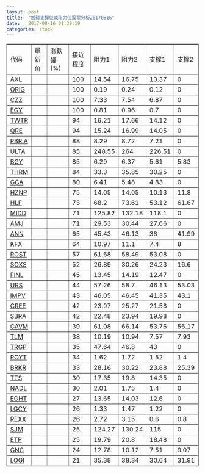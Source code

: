 ```yaml
---
layout: post
title:  "触碰支撑位或阻力位股票分析20170816"
date:   2017-08-16 01:39:19
categories: stock
---
```

<script type="text/javascript">
var stockList = []
stockList.push('gb_axl');
stockList.push('gb_orig');
stockList.push('gb_czz');
stockList.push('gb_egy');
stockList.push('gb_twtr');
stockList.push('gb_qre');
stockList.push('gb_pbr.a');
stockList.push('gb_ulta');
stockList.push('gb_bgy');
stockList.push('gb_thrm');
stockList.push('gb_gca');
stockList.push('gb_hznp');
stockList.push('gb_hlf');
stockList.push('gb_midd');
stockList.push('gb_amj');
stockList.push('gb_ann');
stockList.push('gb_kfx');
stockList.push('gb_rost');
stockList.push('gb_soxs');
stockList.push('gb_finl');
stockList.push('gb_urs');
stockList.push('gb_impv');
stockList.push('gb_cree');
stockList.push('gb_sbra');
stockList.push('gb_cavm');
stockList.push('gb_tlm');
stockList.push('gb_trgp');
stockList.push('gb_royt');
stockList.push('gb_brkr');
stockList.push('gb_tts');
stockList.push('gb_nadl');
stockList.push('gb_eght');
stockList.push('gb_lgcy');
stockList.push('gb_rexx');
stockList.push('gb_sjm');
stockList.push('gb_etp');
stockList.push('gb_gnc');
stockList.push('gb_logi');
</script>
<table border="1">
 <tr>
 <td>代码</td>
 <td>最新价</td>
 <td>涨跌幅(%)</td>
 <td>接近程度</td>
 <td>阻力1</td>
 <td>阻力2</td>
 <td>支撑1</td>
 <td>支撑2</td>
</tr>
  <tr id="axl" class="red">
  <td><a href="http://stock.finance.sina.com.cn/usstock/quotes/AXL.html" target="_blank">AXL</a></td><td></td><td></td><td>100</td><td>14.54</td><td>16.75</td><td>13.37</td><td>0</td></tr>
  <tr id="orig" class="red">
  <td><a href="http://stock.finance.sina.com.cn/usstock/quotes/ORIG.html" target="_blank">ORIG</a></td><td></td><td></td><td>100</td><td>0.19</td><td>0.24</td><td>0.12</td><td>0</td></tr>
  <tr id="czz" class="red">
  <td><a href="http://stock.finance.sina.com.cn/usstock/quotes/CZZ.html" target="_blank">CZZ</a></td><td></td><td></td><td>100</td><td>7.33</td><td>7.54</td><td>6.87</td><td>0</td></tr>
  <tr id="egy" class="red">
  <td><a href="http://stock.finance.sina.com.cn/usstock/quotes/EGY.html" target="_blank">EGY</a></td><td></td><td></td><td>100</td><td>0.81</td><td>0.96</td><td>0.7</td><td>0</td></tr>
  <tr id="twtr" class="red">
  <td><a href="http://stock.finance.sina.com.cn/usstock/quotes/TWTR.html" target="_blank">TWTR</a></td><td></td><td></td><td>94</td><td>16.21</td><td>17.66</td><td>14.12</td><td>0</td></tr>
  <tr id="qre" class="red">
  <td><a href="http://stock.finance.sina.com.cn/usstock/quotes/QRE.html" target="_blank">QRE</a></td><td></td><td></td><td>94</td><td>15.24</td><td>16.99</td><td>14.05</td><td>0</td></tr>
  <tr id="pbr.a" class="red">
  <td><a href="http://stock.finance.sina.com.cn/usstock/quotes/PBR.A.html" target="_blank">PBR.A</a></td><td></td><td></td><td>88</td><td>8.29</td><td>8.72</td><td>7.21</td><td>0</td></tr>
  <tr id="ulta" class="red">
  <td><a href="http://stock.finance.sina.com.cn/usstock/quotes/ULTA.html" target="_blank">ULTA</a></td><td></td><td></td><td>85</td><td>248.55</td><td>264</td><td>226.51</td><td>0</td></tr>
  <tr id="bgy" class="red">
  <td><a href="http://stock.finance.sina.com.cn/usstock/quotes/BGY.html" target="_blank">BGY</a></td><td></td><td></td><td>85</td><td>6.29</td><td>6.37</td><td>5.61</td><td>5.83</td></tr>
  <tr id="thrm" class="green">
  <td><a href="http://stock.finance.sina.com.cn/usstock/quotes/THRM.html" target="_blank">THRM</a></td><td></td><td></td><td>84</td><td>33.3</td><td>35.85</td><td>30.25</td><td>0</td></tr>
  <tr id="gca" class="green">
  <td><a href="http://stock.finance.sina.com.cn/usstock/quotes/GCA.html" target="_blank">GCA</a></td><td></td><td></td><td>80</td><td>6.41</td><td>5.48</td><td>4.83</td><td>0</td></tr>
  <tr id="hznp" class="green">
  <td><a href="http://stock.finance.sina.com.cn/usstock/quotes/HZNP.html" target="_blank">HZNP</a></td><td></td><td></td><td>75</td><td>14.05</td><td>14.05</td><td>10.13</td><td>11.8</td></tr>
  <tr id="hlf" class="green">
  <td><a href="http://stock.finance.sina.com.cn/usstock/quotes/HLF.html" target="_blank">HLF</a></td><td></td><td></td><td>73</td><td>68.2</td><td>73.61</td><td>53.12</td><td>61.67</td></tr>
  <tr id="midd" class="green">
  <td><a href="http://stock.finance.sina.com.cn/usstock/quotes/MIDD.html" target="_blank">MIDD</a></td><td></td><td></td><td>71</td><td>125.82</td><td>132.18</td><td>118.1</td><td>0</td></tr>
  <tr id="amj" class="green">
  <td><a href="http://stock.finance.sina.com.cn/usstock/quotes/AMJ.html" target="_blank">AMJ</a></td><td></td><td></td><td>71</td><td>29.53</td><td>30.44</td><td>27.66</td><td>0</td></tr>
  <tr id="ann" class="red">
  <td><a href="http://stock.finance.sina.com.cn/usstock/quotes/ANN.html" target="_blank">ANN</a></td><td></td><td></td><td>65</td><td>45.43</td><td>46.13</td><td>38</td><td>41.99</td></tr>
  <tr id="kfx" class="green">
  <td><a href="http://stock.finance.sina.com.cn/usstock/quotes/KFX.html" target="_blank">KFX</a></td><td></td><td></td><td>64</td><td>10.97</td><td>11.1</td><td>7.4</td><td>8</td></tr>
  <tr id="rost" class="green">
  <td><a href="http://stock.finance.sina.com.cn/usstock/quotes/ROST.html" target="_blank">ROST</a></td><td></td><td></td><td>57</td><td>61.68</td><td>58.49</td><td>53.08</td><td>0</td></tr>
  <tr id="soxs" class="red">
  <td><a href="http://stock.finance.sina.com.cn/usstock/quotes/SOXS.html" target="_blank">SOXS</a></td><td></td><td></td><td>52</td><td>26.89</td><td>30.26</td><td>24.23</td><td>16.6</td></tr>
  <tr id="finl" class="green">
  <td><a href="http://stock.finance.sina.com.cn/usstock/quotes/FINL.html" target="_blank">FINL</a></td><td></td><td></td><td>45</td><td>13.45</td><td>14.19</td><td>12.47</td><td>0</td></tr>
  <tr id="urs" class="green">
  <td><a href="http://stock.finance.sina.com.cn/usstock/quotes/URS.html" target="_blank">URS</a></td><td></td><td></td><td>44</td><td>57.26</td><td>58.7</td><td>46.13</td><td>53.03</td></tr>
  <tr id="impv" class="green">
  <td><a href="http://stock.finance.sina.com.cn/usstock/quotes/IMPV.html" target="_blank">IMPV</a></td><td></td><td></td><td>43</td><td>46.05</td><td>46.45</td><td>41.35</td><td>43.1</td></tr>
  <tr id="cree" class="red">
  <td><a href="http://stock.finance.sina.com.cn/usstock/quotes/CREE.html" target="_blank">CREE</a></td><td></td><td></td><td>42</td><td>23.97</td><td>25.27</td><td>21.58</td><td>0</td></tr>
  <tr id="sbra" class="red">
  <td><a href="http://stock.finance.sina.com.cn/usstock/quotes/SBRA.html" target="_blank">SBRA</a></td><td></td><td></td><td>42</td><td>22.48</td><td>23.94</td><td>19.98</td><td>0</td></tr>
  <tr id="cavm" class="green">
  <td><a href="http://stock.finance.sina.com.cn/usstock/quotes/CAVM.html" target="_blank">CAVM</a></td><td></td><td></td><td>39</td><td>61.08</td><td>66.14</td><td>53.76</td><td>56.17</td></tr>
  <tr id="tlm" class="green">
  <td><a href="http://stock.finance.sina.com.cn/usstock/quotes/TLM.html" target="_blank">TLM</a></td><td></td><td></td><td>38</td><td>10.19</td><td>10.94</td><td>7.57</td><td>7.93</td></tr>
  <tr id="trgp" class="green">
  <td><a href="http://stock.finance.sina.com.cn/usstock/quotes/TRGP.html" target="_blank">TRGP</a></td><td></td><td></td><td>35</td><td>47.64</td><td>46.8</td><td>43</td><td>0</td></tr>
  <tr id="royt" class="green">
  <td><a href="http://stock.finance.sina.com.cn/usstock/quotes/ROYT.html" target="_blank">ROYT</a></td><td></td><td></td><td>34</td><td>1.62</td><td>1.72</td><td>1.52</td><td>1.4</td></tr>
  <tr id="brkr" class="red">
  <td><a href="http://stock.finance.sina.com.cn/usstock/quotes/BRKR.html" target="_blank">BRKR</a></td><td></td><td></td><td>33</td><td>28.16</td><td>30.22</td><td>23.88</td><td>25.39</td></tr>
  <tr id="tts" class="green">
  <td><a href="http://stock.finance.sina.com.cn/usstock/quotes/TTS.html" target="_blank">TTS</a></td><td></td><td></td><td>30</td><td>17.35</td><td>19.8</td><td>14.35</td><td>0</td></tr>
  <tr id="nadl" class="green">
  <td><a href="http://stock.finance.sina.com.cn/usstock/quotes/NADL.html" target="_blank">NADL</a></td><td></td><td></td><td>30</td><td>2.01</td><td>1.75</td><td>1.4</td><td>0</td></tr>
  <tr id="eght" class="red">
  <td><a href="http://stock.finance.sina.com.cn/usstock/quotes/EGHT.html" target="_blank">EGHT</a></td><td></td><td></td><td>27</td><td>13.65</td><td>14.03</td><td>12.6</td><td>0</td></tr>
  <tr id="lgcy" class="red">
  <td><a href="http://stock.finance.sina.com.cn/usstock/quotes/LGCY.html" target="_blank">LGCY</a></td><td></td><td></td><td>26</td><td>1.33</td><td>1.47</td><td>1.22</td><td>0</td></tr>
  <tr id="rexx" class="red">
  <td><a href="http://stock.finance.sina.com.cn/usstock/quotes/REXX.html" target="_blank">REXX</a></td><td></td><td></td><td>26</td><td>2.72</td><td>3.15</td><td>0.6</td><td>0.8</td></tr>
  <tr id="sjm" class="red">
  <td><a href="http://stock.finance.sina.com.cn/usstock/quotes/SJM.html" target="_blank">SJM</a></td><td></td><td></td><td>25</td><td>124.27</td><td>130.24</td><td>115</td><td>0</td></tr>
  <tr id="etp" class="green">
  <td><a href="http://stock.finance.sina.com.cn/usstock/quotes/ETP.html" target="_blank">ETP</a></td><td></td><td></td><td>25</td><td>19.79</td><td>20.8</td><td>18.48</td><td>0</td></tr>
  <tr id="gnc" class="green">
  <td><a href="http://stock.finance.sina.com.cn/usstock/quotes/GNC.html" target="_blank">GNC</a></td><td></td><td></td><td>24</td><td>12.78</td><td>10.12</td><td>7.51</td><td>9.07</td></tr>
  <tr id="logi" class="red">
  <td><a href="http://stock.finance.sina.com.cn/usstock/quotes/LOGI.html" target="_blank">LOGI</a></td><td></td><td></td><td>21</td><td>35.38</td><td>38.34</td><td>30.64</td><td>31.91</td></tr>
</table>
